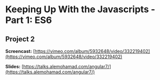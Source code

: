 # Keeping Up With the Javascripts - Part 1: ES6

## Project 2

**Screencast:** [https://vimeo.com/album/5932648/video/332219402](https://vimeo.com/album/5932648/video/332219402)

**Slides:** [https://talks.alemohamad.com/angular7/](https://talks.alemohamad.com/angular7/)

